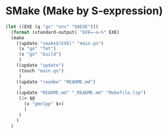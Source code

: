 SMake (Make by S-expression)
============================

```lisp
(let ((EXE (q "go" "env" "GOEXE")))
  (format (standard-output) "EXE=~a~%" EXE)
  (make
    ((update "smake$(EXE)" "main.go")
     (x "go" "fmt")
     (x "go" "build")
     )
    ((update "update")
     (touch "main.go")
     )
    ((update "readme" "README.md")
     )
    ((update "README.md" "_README.md" "Makefile.lsp")
     (1> $@
       (x "gmnlpp" $<)
       )
     )
    )
  )
```
